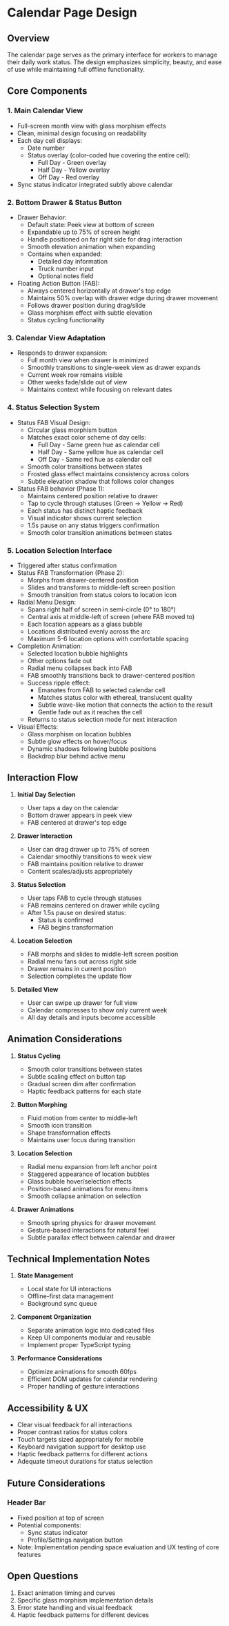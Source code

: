 # Calendar Page Design

## Overview
The calendar page serves as the primary interface for workers to manage their daily work status. The design emphasizes simplicity, beauty, and ease of use while maintaining full offline functionality.

## Core Components

### 1. Main Calendar View
- Full-screen month view with glass morphism effects
- Clean, minimal design focusing on readability
- Each day cell displays:
  - Date number
  - Status overlay (color-coded hue covering the entire cell):
    - Full Day - Green overlay
    - Half Day - Yellow overlay
    - Off Day - Red overlay
- Sync status indicator integrated subtly above calendar

### 2. Bottom Drawer & Status Button
- Drawer Behavior:
  - Default state: Peek view at bottom of screen
  - Expandable up to 75% of screen height
  - Handle positioned on far right side for drag interaction
  - Smooth elevation animation when expanding
  - Contains when expanded:
    - Detailed day information
    - Truck number input
    - Optional notes field
- Floating Action Button (FAB):
  - Always centered horizontally at drawer's top edge
  - Maintains 50% overlap with drawer edge during drawer movement
  - Follows drawer position during drag/slide
  - Glass morphism effect with subtle elevation
  - Status cycling functionality

### 3. Calendar View Adaptation
- Responds to drawer expansion:
  - Full month view when drawer is minimized
  - Smoothly transitions to single-week view as drawer expands
  - Current week row remains visible
  - Other weeks fade/slide out of view
  - Maintains context while focusing on relevant dates

### 4. Status Selection System
- Status FAB Visual Design:
  - Circular glass morphism button
  - Matches exact color scheme of day cells:
    - Full Day - Same green hue as calendar cell
    - Half Day - Same yellow hue as calendar cell
    - Off Day - Same red hue as calendar cell
  - Smooth color transitions between states
  - Frosted glass effect maintains consistency across colors
  - Subtle elevation shadow that follows color changes
- Status FAB behavior (Phase 1):
  - Maintains centered position relative to drawer
  - Tap to cycle through statuses (Green → Yellow → Red)
  - Each status has distinct haptic feedback
  - Visual indicator shows current selection
  - 1.5s pause on any status triggers confirmation
  - Smooth color transition animations between states

### 5. Location Selection Interface
- Triggered after status confirmation
- Status FAB Transformation (Phase 2):
  - Morphs from drawer-centered position
  - Slides and transforms to middle-left screen position
  - Smooth transition from status colors to location icon
- Radial Menu Design:
  - Spans right half of screen in semi-circle (0° to 180°)
  - Central axis at middle-left of screen (where FAB moved to)
  - Each location appears as a glass bubble
  - Locations distributed evenly across the arc
  - Maximum 5-6 location options with comfortable spacing
- Completion Animation:
  - Selected location bubble highlights
  - Other options fade out
  - Radial menu collapses back into FAB
  - FAB smoothly transitions back to drawer-centered position
  - Success ripple effect:
    - Emanates from FAB to selected calendar cell
    - Matches status color with ethereal, translucent quality
    - Subtle wave-like motion that connects the action to the result
    - Gentle fade out as it reaches the cell
  - Returns to status selection mode for next interaction
- Visual Effects:
  - Glass morphism on location bubbles
  - Subtle glow effects on hover/focus
  - Dynamic shadows following bubble positions
  - Backdrop blur behind active menu

## Interaction Flow

1. **Initial Day Selection**
   - User taps a day on the calendar
   - Bottom drawer appears in peek view
   - FAB centered at drawer's top edge

2. **Drawer Interaction**
   - User can drag drawer up to 75% of screen
   - Calendar smoothly transitions to week view
   - FAB maintains position relative to drawer
   - Content scales/adjusts appropriately

3. **Status Selection**
   - User taps FAB to cycle through statuses
   - FAB remains centered on drawer while cycling
   - After 1.5s pause on desired status:
     - Status is confirmed
     - FAB begins transformation

4. **Location Selection**
   - FAB morphs and slides to middle-left screen position
   - Radial menu fans out across right side
   - Drawer remains in current position
   - Selection completes the update flow

5. **Detailed View**
   - User can swipe up drawer for full view
   - Calendar compresses to show only current week
   - All day details and inputs become accessible

## Animation Considerations

1. **Status Cycling**
   - Smooth color transitions between states
   - Subtle scaling effect on button tap
   - Gradual screen dim after confirmation
   - Haptic feedback patterns for each state

2. **Button Morphing**
   - Fluid motion from center to middle-left
   - Smooth icon transition
   - Shape transformation effects
   - Maintains user focus during transition

3. **Location Selection**
   - Radial menu expansion from left anchor point
   - Staggered appearance of location bubbles
   - Glass bubble hover/selection effects
   - Position-based animations for menu items
   - Smooth collapse animation on selection

4. **Drawer Animations**
   - Smooth spring physics for drawer movement
   - Gesture-based interactions for natural feel
   - Subtle parallax effect between calendar and drawer

## Technical Implementation Notes

1. **State Management**
   - Local state for UI interactions
   - Offline-first data management
   - Background sync queue

2. **Component Organization**
   - Separate animation logic into dedicated files
   - Keep UI components modular and reusable
   - Implement proper TypeScript typing

3. **Performance Considerations**
   - Optimize animations for smooth 60fps
   - Efficient DOM updates for calendar rendering
   - Proper handling of gesture interactions

## Accessibility & UX

- Clear visual feedback for all interactions
- Proper contrast ratios for status colors
- Touch targets sized appropriately for mobile
- Keyboard navigation support for desktop use
- Haptic feedback patterns for different actions
- Adequate timeout durations for status selection

## Future Considerations

### Header Bar
- Fixed position at top of screen
- Potential components:
  - Sync status indicator
  - Profile/Settings navigation button
- Note: Implementation pending space evaluation and UX testing of core features

## Open Questions

1. Exact animation timing and curves
2. Specific glass morphism implementation details
3. Error state handling and visual feedback
4. Haptic feedback patterns for different devices
